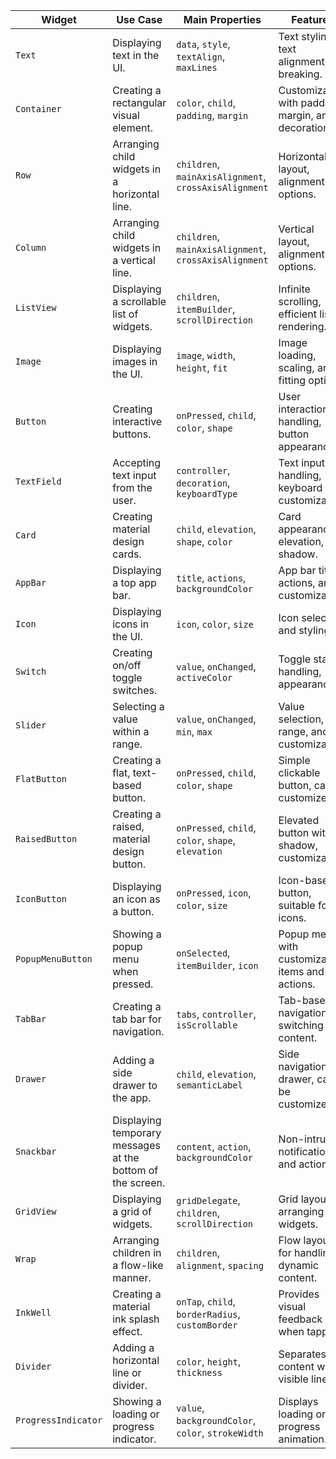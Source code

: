 | Widget              | Use Case                                   | Main Properties                          | Features                                  |
|---------------------|--------------------------------------------|------------------------------------------|-------------------------------------------|
| `Text`             | Displaying text in the UI.                | `data`, `style`, `textAlign`, `maxLines` | Text styling, text alignment, line breaking. |
| `Container`        | Creating a rectangular visual element.   | `color`, `child`, `padding`, `margin`   | Customization with padding, margin, and decoration. |
| `Row`              | Arranging child widgets in a horizontal line. | `children`, `mainAxisAlignment`, `crossAxisAlignment` | Horizontal layout, alignment options. |
| `Column`           | Arranging child widgets in a vertical line.   | `children`, `mainAxisAlignment`, `crossAxisAlignment` | Vertical layout, alignment options. |
| `ListView`         | Displaying a scrollable list of widgets. | `children`, `itemBuilder`, `scrollDirection` | Infinite scrolling, efficient list rendering. |
| `Image`            | Displaying images in the UI.              | `image`, `width`, `height`, `fit`        | Image loading, scaling, and fitting options. |
| `Button`           | Creating interactive buttons.            | `onPressed`, `child`, `color`, `shape`   | User interaction handling, button appearance. |
| `TextField`        | Accepting text input from the user.      | `controller`, `decoration`, `keyboardType` | Text input handling, keyboard customization. |
| `Card`             | Creating material design cards.         | `child`, `elevation`, `shape`, `color`   | Card appearance, elevation, and shadow. |
| `AppBar`           | Displaying a top app bar.                | `title`, `actions`, `backgroundColor`    | App bar title, actions, and customization. |
| `Icon`             | Displaying icons in the UI.             | `icon`, `color`, `size`                  | Icon selection and styling. |
| `Switch`           | Creating on/off toggle switches.        | `value`, `onChanged`, `activeColor`     | Toggle state handling, appearance. |
| `Slider`           | Selecting a value within a range.        | `value`, `onChanged`, `min`, `max`      | Value selection, range, and customization. |
| `FlatButton`       | Creating a flat, text-based button.     | `onPressed`, `child`, `color`, `shape`  | Simple clickable button, can be customized. |
| `RaisedButton`     | Creating a raised, material design button. | `onPressed`, `child`, `color`, `shape`, `elevation` | Elevated button with shadow, customizable. |
| `IconButton`       | Displaying an icon as a button.         | `onPressed`, `icon`, `color`, `size`    | Icon-based button, suitable for icons. |
| `PopupMenuButton`  | Showing a popup menu when pressed.      | `onSelected`, `itemBuilder`, `icon`     | Popup menu with customizable items and actions. |
| `TabBar`            | Creating a tab bar for navigation.      | `tabs`, `controller`, `isScrollable`    | Tab-based navigation for switching content. |
| `Drawer`           | Adding a side drawer to the app.        | `child`, `elevation`, `semanticLabel`    | Side navigation drawer, can be customized. |
| `Snackbar`         | Displaying temporary messages at the bottom of the screen. | `content`, `action`, `backgroundColor`  | Non-intrusive notifications and actions. |
| `GridView`         | Displaying a grid of widgets.            | `gridDelegate`, `children`, `scrollDirection` | Grid layout for arranging widgets. |
| `Wrap`             | Arranging children in a flow-like manner. | `children`, `alignment`, `spacing`    | Flow layout for handling dynamic content. |
| `InkWell`          | Creating a material ink splash effect.   | `onTap`, `child`, `borderRadius`, `customBorder` | Provides visual feedback when tapped. |
| `Divider`          | Adding a horizontal line or divider.     | `color`, `height`, `thickness`         | Separates content with a visible line. |
| `ProgressIndicator` | Showing a loading or progress indicator. | `value`, `backgroundColor`, `color`, `strokeWidth` | Displays loading or progress animation. |
